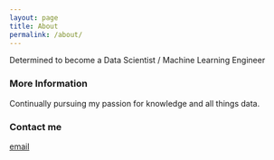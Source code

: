```yaml
---
layout: page
title: About
permalink: /about/
---
```


Determined to become a Data Scientist / Machine Learning Engineer

### More Information

Continually pursuing my passion for knowledge and all things data. 

### Contact me

[email](mailto:bobbybroz@gmail.com)

